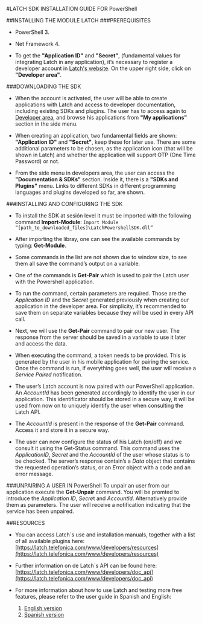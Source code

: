 #LATCH SDK INSTALLATION GUIDE FOR PowerShell


##INSTALLING THE MODULE LATCH
###PREREQUISITES 
- PowerShell 3.

- Net Framework 4.

- To get the **"Application ID"** and **"Secret"**, (fundamental values for integrating Latch in any application), it’s necessary to register a developer account in [Latch's website](https://latch.telefonica.com). On the upper right side, click on **"Developer area"**. 


###DOWNLOADING THE SDK
 * When the account is activated, the user will be able to create applications with Latch and access to developer documentation, including existing SDKs and plugins. The user has to access again to [Developer area](https://latch.telefonica.com/www/developerArea), and browse his applications from **"My applications"** section in the side menu.

* When creating an application, two fundamental fields are shown: **"Application ID"** and **"Secret"**, keep these for later use. There are some additional parameters to be chosen, as the application icon (that will be shown in Latch) and whether the application will support OTP  (One Time Password) or not.

* From the side menu in developers area, the user can access the **"Documentation & SDKs"** section. Inside it, there is a **"SDKs and Plugins"** menu. Links to different SDKs in different programming languages and plugins developed so far, are shown.

###INSTALLING AND CONFIGURING THE SDK

- To install the SDK at sesión level it must be imported with the following command **Import-Module**:
 `Import Module “[path_to_downloaded_files]\LatchPowershellSDK.dll”`

- After importing the libray, one can see the available commands by typing: **Get-Module**.

- Some commands in the list are not shown due to window size, to see them all save the command’s output on a variable.

- One of the commands is **Get-Pair** which is used to pair the Latch user with the Powershell application.

- To run the command, certain parameters are required. Those are the *Application ID* and the *Secret* generated previously when creating our application in the developer area. For simplicity, it’s recommended to save them on separate variables because they will be used in every API call.

- Next, we will use the **Get-Pair** command to pair our new user. The response from the server should be saved in a variable to use it later and access the data.

- When executing the command, a token needs to be provided. This is generated by the user in his mobile application for pairing the service. Once the command is run, if everything goes well, the user will receive a *Service Paired* notification.

- The user’s Latch account is now paired with our PowerShell application. An *AccountId* has been generated accordingly to identify the user in our application. This identificator should be stored in a secure way, it will be used from now on to uniquely identify the user when consulting the Latch API.

- The *AccountId* is present in the response of the **Get-Pair** command. Access it and store it in a secure way.

- The user can now configure the status of his Latch (on/off) and we consult it using the Get-Status command. This command uses the *ApplicationID*, *Secret* and the *AccountId* of the user whose status is to be checked. The server’s response contain’s a *Data* object that contains the requested operation’s status, or an *Error* object with a code and an error message.



###UNPAIRING A USER IN PowerShell
To unpair an user from our application execute the **Get-Unpair** command. You will be promted to introduce the *Application ID*, *Secre*t and *AccountId*. Alternatively provide them as parameters. The user will receive a notification indicating that the service has been unpaired. 


##RESOURCES
- You can access Latch´s use and installation manuals, together with a list of all available plugins here: [https://latch.telefonica.com/www/developers/resources](https://latch.telefonica.com/www/developers/resources)

- Further information on de Latch´s API can be found here: [https://latch.telefonica.com/www/developers/doc_api](https://latch.telefonica.com/www/developers/doc_api)

- For more information about how to use Latch and testing more free features, please refer to the user guide in Spanish and English:
	1. [English version](https://latch.telefonica.com/www/public/documents/howToUseLatchNevele_EN.pdf)
	1. [Spanish version](https://latch.telefonica.com/www/public/documents/howToUseLatchNevele_ES.pdf)
